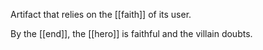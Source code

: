Artifact that relies on the [[faith]] of its user.  

By the [[end]], the [[hero]] is faithful and the villain doubts.
